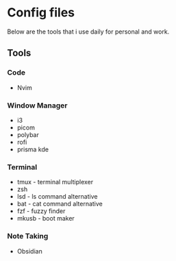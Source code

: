 # Config files

Below are the tools that i use daily for personal and work.

## Tools

### Code

- Nvim

### Window Manager

- i3
- picom
- polybar
- rofi
- prisma kde

### Terminal

- tmux - terminal multiplexer
- zsh
- lsd - ls command alternative
- bat - cat command alternative
- fzf - fuzzy finder
- mkusb - boot maker

### Note Taking

- Obsidian
